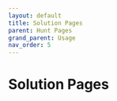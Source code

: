 ```yaml
---
layout: default
title: Solution Pages
parent: Hunt Pages
grand_parent: Usage
nav_order: 5
---
```


# Solution Pages 